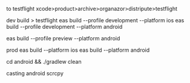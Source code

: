 to testflight
xcode>product>archive>organazor>distripute>testflight


dev build > testflight
eas build --profile development --platform ios
eas build --profile development --platform android


eas build --profile preview --platform android

prod
eas build --platform ios
eas build --platform android

cd android && ./gradlew clean


casting android
scrcpy